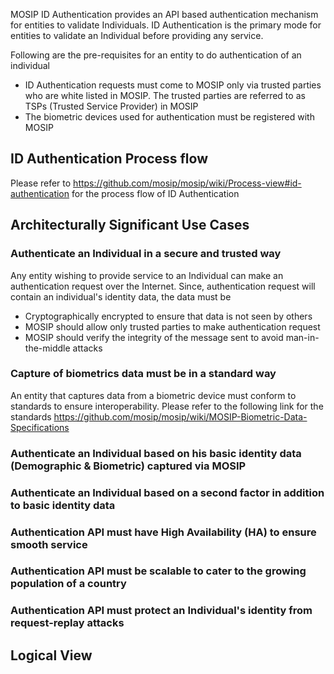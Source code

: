 MOSIP ID Authentication provides an API based authentication mechanism for entities to validate Individuals. ID Authentication is the primary mode for entities to validate an Individual before providing any service.

Following are the pre-requisites for an entity to do authentication of an individual
* ID Authentication requests must come to MOSIP only via trusted parties who are white listed in MOSIP. The trusted parties are referred to as TSPs (Trusted Service Provider) in MOSIP
* The biometric devices used for authentication must be registered with MOSIP

## ID Authentication Process flow
Please refer to https://github.com/mosip/mosip/wiki/Process-view#id-authentication for the process flow of ID Authentication

## Architecturally Significant Use Cases
### Authenticate an Individual in a secure and trusted way
Any entity wishing to provide service to an Individual can make an authentication request over the Internet. Since, authentication request will contain an individual's identity data, the data must be
 - Cryptographically encrypted to ensure that data is not seen by others
 - MOSIP should allow only trusted parties to make authentication request
 - MOSIP should verify the integrity of the message sent to avoid man-in-the-middle attacks

### Capture of biometrics data must be in a standard way
An entity that captures data from a biometric device must conform to standards to ensure interoperability. Please refer to the following link for the standards https://github.com/mosip/mosip/wiki/MOSIP-Biometric-Data-Specifications


### Authenticate an Individual based on his basic identity data (Demographic & Biometric) captured via MOSIP

### Authenticate an Individual based on a second factor in addition to basic identity data

### Authentication API must have High Availability (HA) to ensure smooth service

### Authentication API must be scalable to cater to the growing population of a country

### Authentication API must protect an Individual's identity from request-replay attacks

## Logical View